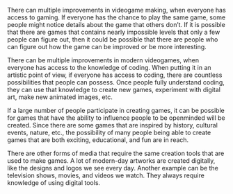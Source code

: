 There can multiple improvements in videogame making, when everyone has access to gaming. If everyone has the chance to play the same game, some people might notice details about the game that others don’t. If it is possible that there are games that contains nearly impossible levels that only a few people can figure out, then it could be possible that there are people who can figure out how the game can be improved or be more interesting.

There can be multiple improvements in modern videogames, when everyone has access to the knowledge of coding. When putting it in an artistic point of view, if everyone has access to coding, there are countless possibilities that people can possess. Once people fully understand coding, they can use that knowledge to create new games, experiment with digital art, make new animated images, etc.

If a large number of people participate in creating games, it can be possible for games that have the ability to influence people to be openminded will be created. Since there are some games that are inspired by history, cultural events, nature, etc., the possibility of many people being able to create games that are both exciting, educational, and fun are in reach.

There are other forms of media that require the same creation tools that are used to make games. A lot of modern-day artworks are created digitally, like the designs and logos we see every day. Another example can be the television shows, movies, and videos we watch. They always require knowledge of using digital tools.
